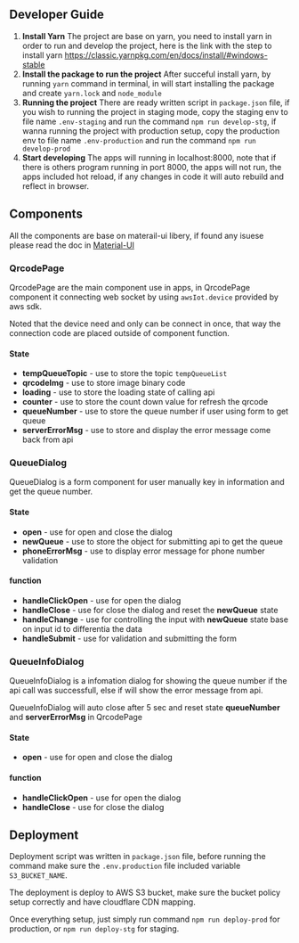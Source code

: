 ## Developer Guide

1. **Install Yarn**
   The project are base on yarn, you need to install yarn in order to run and develop the project, here is the link with the step to install yarn https://classic.yarnpkg.com/en/docs/install/#windows-stable
2. **Install the package to run the project**
   After succeful install yarn, by running `yarn` command in terminal, in will start installing the package and create `yarn.lock` and `node_module`
3. **Running the project**
   There are ready written script in `package.json` file, if you wish to running the project in staging mode, copy the staging env to file name `.env-staging` and run the command `npm run develop-stg`, if wanna running the project with production setup, copy the production env to file name `.env-production` and run the command `npm run develop-prod`
4. **Start developing**
   The apps will running in localhost:8000, note that if there is others program running in port 8000, the apps will not run, the apps included hot reload, if any changes in code it will auto rebuild and reflect in browser.

## Components

All the components are base on materail-ui libery, if found any isuese please read the doc in [Material-UI](https://material-ui.com/components)

### QrcodePage

QrcodePage are the main component use in apps, in QrcodePage component it connecting web socket by using `awsIot.device` provided by aws sdk.

Noted that the device need and only can be connect in once, that way the connection code are placed outside of component function.

#### State

-   **tempQueueTopic** - use to store the topic `tempQueueList`
-   **qrcodeImg** - use to store image binary code
-   **loading** - use to store the loading state of calling api
-   **counter** - use to store the count down value for refresh the qrcode
-   **queueNumber** - use to store the queue number if user using form to get queue
-   **serverErrorMsg** - use to store and display the error message come back from api

### QueueDialog

QueueDialog is a form component for user manually key in information and get the queue number.

#### State

-   **open** - use for open and close the dialog
-   **newQueue** - use to store the object for submitting api to get the queue
-   **phoneErrorMsg** - use to display error message for phone number validation

#### function

-   **handleClickOpen** - use for open the dialog
-   **handleClose** - use for close the dialog and reset the **newQueue** state
-   **handleChange** - use for controlling the input with **newQueue** state base on input id to differentia the data
-   **handleSubmit** - use for validation and submitting the form

### QueueInfoDialog

QueueInfoDialog is a infomation dialog for showing the queue number if the api call was successfull, else if will show the error message from api.

QueueInfoDialog will auto close after 5 sec and reset state **queueNumber** and **serverErrorMsg** in QrcodePage

#### State

-   **open** - use for open and close the dialog

#### function

-   **handleClickOpen** - use for open the dialog
-   **handleClose** - use for close the dialog

## Deployment

Deployment script was written in `package.json` file, before running the command make sure the `.env.production` file included variable `S3_BUCKET_NAME`.

The deployment is deploy to AWS S3 bucket, make sure the bucket policy setup correctly and have cloudflare CDN mapping.

Once everything setup, just simply run command `npm run deploy-prod` for production, or `npm run deploy-stg` for staging.
